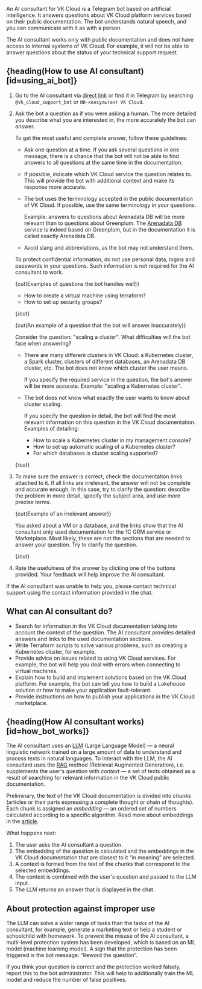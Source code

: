 An AI consultant for VK Cloud is a Telegram bot based on artificial intelligence. It answers questions about VK Cloud platform services based on their public documentation. The bot understands natural speech, and you can communicate with it as with a person.

The AI consultant works only with public documentation and does not have access to internal systems of VK Cloud. For example, it will not be able to answer questions about the status of your technical support request.

## {heading(How to use AI consultant)[id=using_ai_bot]}

1.	Go to the AI consultant via [direct link](https://t.me/vk_cloud_support_bot) or find it in Telegram by searching `@vk_cloud_support_bot` or `ИИ-консультант VK Cloud`.

1.	Ask the bot a question as if you were asking a human. The more detailed you describe what you are interested in, the more accurately the bot can answer.

    To get the most useful and complete answer, follow these guidelines:

    * Ask one question at a time. If you ask several questions in one message, there is a chance that the bot will not be able to find answers to all questions at the same time in the documentation.
    * If possible, indicate which VK Cloud service the question relates to. This will provide the bot with additional context and make its response more accurate.
    * The bot uses the terminology accepted in the public documentation of VK Cloud. If possible, use the same terminology in your questions.

        Example: answers to questions about Arenadata DB will be more relevant than to questions about Greenplum. The [Arenadata DB](/en/dbs/adb) service is indeed based on Greenplum, but in the documentation it is called exactly Arenadata DB.

    * Avoid slang and abbreviations, as the bot may not understand them.

    <warn>

    To protect confidential information, do not use personal data, logins and passwords in your questions. Such information is not required for the AI ​consultant to work.

    </warn>

    {cut(Examples of questions the bot handles well)}

    * How to create a virtual machine using terraform?
    * How to set up security groups?

    {/cut}

    {cut(An example of a question that the bot will answer inaccurately)}

    Consider the question: "scaling a cluster". What difficulties will the bot face when answering?

    * There are many different clusters in VK Cloud: a Kubernetes cluster, a Spark cluster, clusters of different databases, an Arenadata DB cluster, etc. The bot does not know which cluster the user means.

        If you specify the required service in the question, the bot's answer will be more accurate. Example: "scaling a Kubernetes cluster".

    * The bot does not know what exactly the user wants to know about cluster scaling.

        If you specify the question in detail, the bot will find the most relevant information on this question in the VK Cloud documentation. Examples of detailing:

        * How to scale a Kubernetes cluster in my management console?
        * How to set up automatic scaling of a Kubernetes cluster?
        * For which databases is cluster scaling supported?

    {/cut}

1. To make sure the answer is correct, check the documentation links attached to it. If all links are irrelevant, the answer will not be complete and accurate enough. In this case, try to clarify the question: describe the problem in more detail, specify the subject area, and use more precise terms.

    {cut(Example of an irrelevant answer)}

    You asked about a VM or a database, and the links show that the AI ​consultant only used documentation for the 1C GRM service or Marketplace. Most likely, these are not the sections that are needed to answer your question. Try to clarify the question.

    {/cut}

1. Rate the usefulness of the answer by clicking one of the buttons provided. Your feedback will help improve the AI consultant.

If the AI consultant was unable to help you, please contact technical support using the contact information provided in the chat.

## What can AI consultant do?

* Search for information in the VK Cloud documentation taking into account the context of the question. The AI consultant provides detailed answers and links to the used documentation sections.
* Write Terraform scripts to solve various problems, such as creating a Kubernetes cluster, for example.
* Provide advice on issues related to using VK Cloud services. For example, the bot will help you deal with errors when connecting to virtual machines.
* Explain how to build and implement solutions based on the VK Cloud platform. For example, the bot can tell you how to build a Lakehouse solution or how to make your application fault-tolerant.
* Provide instructions on how to publish your applications in the VK Cloud marketplace.

## {heading(How AI consultant works)[id=how_bot_works]}

The AI consultant uses an [LLM](https://en.wikipedia.org/wiki/Large_language_model) (Large Language Model) — a neural linguistic network trained on a large amount of data to understand and process texts in natural languages. To interact with the LLM, the AI ​​consultant uses the [RAG](https://en.wikipedia.org/wiki/Retrieval-augmented_generation) method (Retrieval Augmented Generation), i.e. supplements the user's question with *context* — a set of texts obtained as a result of searching for relevant information in the VK Cloud public documentation.

Preliminary, the text of the VK Cloud documentation is divided into *chunks* (articles or their parts expressing a complete thought or chain of thoughts). Each chunk is assigned an *embedding* — an ordered set of numbers calculated according to a specific algorithm. Read more about embeddings in the [article](https://www.nkj.ru/open/36052/).

What happens next:

1. The user asks the AI ​​consultant a question.
1. The embedding of the question is calculated and the embeddings in the VK Cloud documentation that are closest to it “in meaning” are selected.
1. A context is formed from the text of the chunks that correspond to the selected embeddings.
1. The context is combined with the user's question and passed to the LLM input.
1. The LLM returns an answer that is displayed in the chat.

## About protection against improper use

The LLM can solve a wider range of tasks than the tasks of the AI ​​consultant, for example, generate a marketing text or help a student or schoolchild with homework. To prevent the misuse of the AI ​​consultant, a multi-level protection system has been developed, which is based on an ML model (machine learning model). A sign that the protection has been triggered is the bot message: “Reword the question”.

If you think your question is correct and the protection worked falsely, report this to the bot administrator. This will help to additionally train the ML model and reduce the number of false positives.
